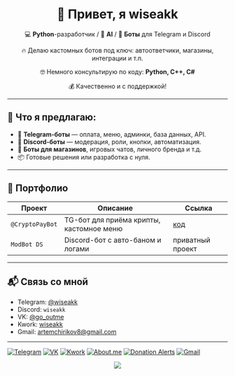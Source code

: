 <h1 align="center">👋 Привет, я wiseakk</h1>

<p align="center">
💻 <strong>Python</strong>-разработчик / 🧠 <strong>AI</strong> / 🤖 <strong>Боты</strong> для Telegram и Discord  
</p>

<p align="center">
🔥 Делаю кастомных ботов под ключ: автоответчики, магазины, интеграции и т.п.
</p>

<p align="center">
🤓 Немного консультирую по коду: <strong>Python, C++, C#</strong>
</p>

<p align="center">
💰 Качественно и с поддержкой!
</p>


---

## 🚀 Что я предлагаю:

- 🤖 **Telegram-боты** — оплата, меню, админки, база данных, API.
- 🤖 **Discord-боты** — модерация, роли, кнопки, автоматизация.
- 🛒 **Боты для магазинов**, игровых чатов, личного бренда и т.д.
- 📦 Готовые решения или разработка с нуля.

---

## 💼 Портфолио

| Проект | Описание | Ссылка |
|--------|----------|--------|
| `@CryptoPayBot` | TG-бот для приёма крипты, кастомное меню | [код](https://github.com/username/cryptopaybot) |
| `ModBot DS` | Discord-бот с авто-баном и логами | приватный проект |

---

## 📬 Связь со мной

- Telegram: [@wiseakk](https://t.me/wiseakk)
- Discord: `wiseakk`
- VK: [@go_outme](https://vk.com/go_outme)
- Kwork: [wiseakk](https://kwork.ru/user/wiseakk)
- Gmail: [artemchirikov8@gmail.com](mailto:artemchirikov8@gmail.com)

---
[![Telegram](https://img.shields.io/badge/My-telegram-blue?style=for-the-badge&colorA=white&colorB=blue&logo=Telegram)](https://t.me/wiseakk)
[![VK](https://img.shields.io/badge/My-VK-blue?style=for-the-badge&colorA=white&colorB=blue&logo=VK&logoColor=blue)](https://vk.com/go_outme)
[![Kwork](https://img.shields.io/badge/My-Kwork-blue?style=for-the-badge&&colorA=white&colorB=blue&logo=Devbox&logoColor=black)](https://kwork.ru/user/wiseakk)
[![About.me](https://img.shields.io/badge/about.me-white?style=for-the-badge&logo=accenture&logoColor=black)](https://about.me/wiseakk)
[![Donation Alerts](https://img.shields.io/badge/donation-alerts-white?style=for-the-badge&colorA=white&colorB=orange&logo=frontendmentor&logoColor=black)](https://www.donationalerts.com/r/wiseakk)
[![Gmail](https://img.shields.io/badge/Gmail-d14836?style=for-the-badge&logo=gmail&logoColor=white)](mailto:artemchirikov8@gmail.com)


<p align="center">
  <img src="https://capsule-render.vercel.app/api?type=waving&color=gradient&height=100&section=footer"/>
</p>
